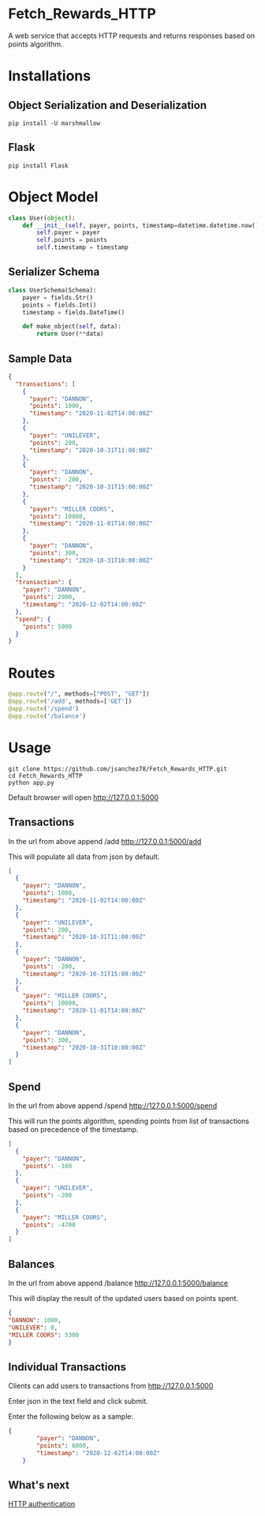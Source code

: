 # Fetch_Rewards_HTTP
A web service that accepts HTTP requests and returns responses based on points algorithm.

# Installations
## Object Serialization and Deserialization
```
pip install -U marshmallow
```
## Flask
```
pip install Flask
```
# Object Model
```python
class User(object):
    def __init__(self, payer, points, timestamp=datetime.datetime.now()):
        self.payer = payer
        self.points = points
        self.timestamp = timestamp
```
## Serializer Schema
```python
class UserSchema(Schema):
    payer = fields.Str()
    points = fields.Int()
    timestamp = fields.DateTime()

    def make_object(self, data):
        return User(**data)
```
## Sample Data
```json
{
  "transactions": [
    {
      "payer": "DANNON",
      "points": 1000,
      "timestamp": "2020-11-02T14:00:00Z"
    },
    {
      "payer": "UNILEVER",
      "points": 200,
      "timestamp": "2020-10-31T11:00:00Z"
    },
    {
      "payer": "DANNON",
      "points": -200,
      "timestamp": "2020-10-31T15:00:00Z"
    },
    {
      "payer": "MILLER COORS",
      "points": 10000,
      "timestamp": "2020-11-01T14:00:00Z"
    },
    {
      "payer": "DANNON",
      "points": 300,
      "timestamp": "2020-10-31T10:00:00Z"
    }
  ],
  "transaction": {
    "payer": "DANNON",
    "points": 2000,
    "timestamp": "2020-12-02T14:00:00Z"
  },
  "spend": {
    "points": 5000
  }
}
```
# Routes
```python
@app.route("/", methods=["POST", "GET"])
@app.route('/add', methods=['GET'])
@app.route('/spend')
@app.route('/balance')
```
# Usage
```
git clone https://github.com/jsanchez78/Fetch_Rewards_HTTP.git
cd Fetch_Rewards_HTTP
python app.py
```
Default browser will open http://127.0.0.1:5000

## Transactions
In the url from above append /add
http://127.0.0.1:5000/add

This will populate all data from json by default.

```json
[
  {
    "payer": "DANNON", 
    "points": 1000, 
    "timestamp": "2020-11-02T14:00:00Z"
  }, 
  {
    "payer": "UNILEVER", 
    "points": 200, 
    "timestamp": "2020-10-31T11:00:00Z"
  }, 
  {
    "payer": "DANNON", 
    "points": -200, 
    "timestamp": "2020-10-31T15:00:00Z"
  }, 
  {
    "payer": "MILLER COORS", 
    "points": 10000, 
    "timestamp": "2020-11-01T14:00:00Z"
  }, 
  {
    "payer": "DANNON", 
    "points": 300, 
    "timestamp": "2020-10-31T10:00:00Z"
  }
]
```

## Spend

In the url from above append /spend
http://127.0.0.1:5000/spend

This will run the points algorithm, spending points from list of transactions based on precedence of the timestamp.

```json
[
  {
    "payer": "DANNON", 
    "points": -100
  }, 
  {
    "payer": "UNILEVER", 
    "points": -200
  }, 
  {
    "payer": "MILLER COORS", 
    "points": -4700
  }
]
```
## Balances

In the url from above append /balance
http://127.0.0.1:5000/balance


This will display the result of the updated users based on points spent.

```json
{
"DANNON": 1000,
"UNILEVER": 0,
"MILLER COORS": 5300
}
```

## Individual Transactions

Clients can add users to transactions from http://127.0.0.1:5000

Enter json in the text field and click submit. 

Enter the following below as a sample:

```json
{
        "payer": "DANNON",
        "points": 6000,
        "timestamp": "2020-12-02T14:00:00Z"
    }
```

## What's next

[HTTP authentication](https://docs.python-requests.org/en/latest/user/authentication/)

